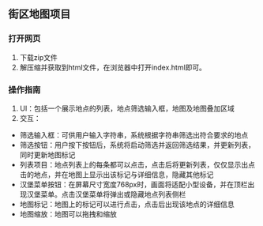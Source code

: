 ## 街区地图项目

### 打开网页

1. 下载zip文件
2. 解压缩并获取到html文件，在浏览器中打开index.html即可。

### 操作指南

1. UI：包括一个展示地点的列表，地点筛选输入框，地图及地图叠加区域
2. 交互：
 * 筛选输入框：可供用户输入字符串，系统根据字符串筛选出符合要求的地点
 * 筛选按钮：用户按下按钮后，系统将启动筛选并返回筛选结果，并更新列表，同时更新地图标记
 * 列表项目：地点列表上的每条都可以点击，点击后将更新列表，仅仅显示出点击的地点，并在地图上显示出该标记与详细信息，隐藏其他标记
 * 汉堡菜单按钮：在屏幕尺寸宽度768px时，画面将适配小型设备，并在顶栏出现汉堡菜单。点击汉堡菜单将弹出或隐藏地点列表侧栏
 * 地图标记：地图上的标记可以进行点击，点击后出现该地点的详细信息
 * 地图缩放：地图可以拖拽和缩放

